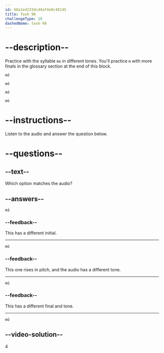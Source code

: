 ```yaml
---
id: 68a1e4233dcd4af4e0c48145
title: Task 98
challengeType: 19
dashedName: task-98
---
```


<!-- (Audio) A: mō -->

# --description--

Practice with the syllable `mo` in different tones. You'll practice `m` with more finals in the glossary section at the end of this block.

`mō`<!-- (Audio) mō -->

`mó`<!-- (Audio) mó -->

`mǒ`<!-- (Audio) mǒ -->

`mò` <!-- (Audio) mò -->

# --instructions--

Listen to the audio and answer the question below.

# --questions--

## --text--

Which option matches the audio?

## --answers--

`mā`

### --feedback--

This has a different initial.

---

`mó`

### --feedback--

This one rises in pitch, and the audio has a different tone.

---

`mǔ`

### --feedback--

This has a different final and tone.

---

`mō`

## --video-solution--

4
